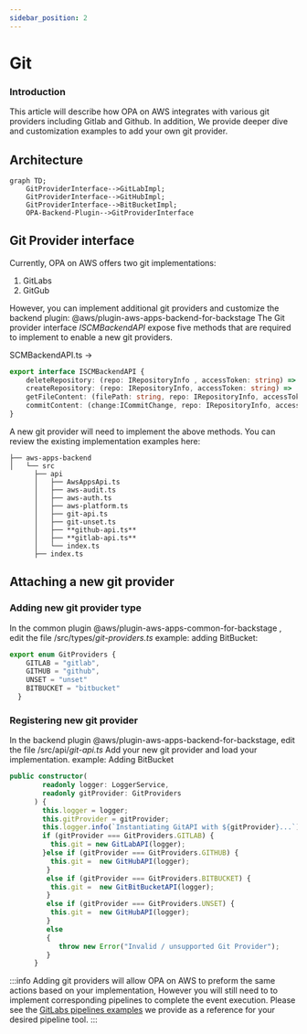 ```yaml
---
sidebar_position: 2
---
```


# Git

### Introduction
This article will describe how OPA on AWS integrates with various git providers including Gitlab and Github. In addition, We provide deeper dive and customization examples to add your own git provider.


## Architecture

```mermaid
graph TD;
    GitProviderInterface-->GitLabImpl;
    GitProviderInterface-->GitHubImpl;
    GitProviderInterface-->BitBucketImpl;
    OPA-Backend-Plugin-->GitProviderInterface
```

## Git Provider interface

Currently, OPA on AWS offers two git implementations:
1. GitLabs
2. GitGub

However, you can implement additional git providers and customize the backend plugin: @aws/plugin-aws-apps-backend-for-backstage
The Git provider interface *ISCMBackendAPI* expose five methods that are required to implement to enable a new git providers.

SCMBackendAPI.ts ->
```typescript
export interface ISCMBackendAPI {
    deleteRepository: (repo: IRepositoryInfo , accessToken: string) => Promise<IGitAPIResult>;
    createRepository: (repo: IRepositoryInfo, accessToken: string) =>  Promise<IGitAPIResult>;
    getFileContent: (filePath: string, repo: IRepositoryInfo, accessToken: string) =>  Promise<IGitAPIResult>;
    commitContent: (change:ICommitChange, repo: IRepositoryInfo, accessToken: string) =>  Promise<IGitAPIResult>;
}
```

A new git provider will need to implement the above methods. You can review the existing implementation examples here:
```tree
├── aws-apps-backend
│   └── src
      ├── api
      │   ├── AwsAppsApi.ts
      │   ├── aws-audit.ts
      │   ├── aws-auth.ts
      │   ├── aws-platform.ts
      │   ├── git-api.ts
      │   ├── git-unset.ts
      │   ├── **github-api.ts**
      │   ├── **gitlab-api.ts**
      │   └── index.ts
      ├── index.ts
```

## Attaching a new git provider

### Adding new git provider type
In the common plugin @aws/plugin-aws-apps-common-for-backstage , edit the file /src/types/*git-providers.ts*
example: adding BitBucket:

```typescript
export enum GitProviders {
    GITLAB = "gitlab",
    GITHUB = "github",
    UNSET = "unset"
    BITBUCKET = "bitbucket"
  }
```

### Registering new git provider
In the backend plugin @aws/plugin-aws-apps-backend-for-backstage, edit the file /src/api/*git-api.ts*
Add your new git provider and load your implementation.
example: Adding BitBucket

```typescript
public constructor(
        readonly logger: LoggerService,
        readonly gitProvider: GitProviders
      ) {
        this.logger = logger;
        this.gitProvider = gitProvider;
        this.logger.info(`Instantiating GitAPI with ${gitProvider}...`);
        if (gitProvider === GitProviders.GITLAB) {
          this.git = new GitLabAPI(logger);
        }else if (gitProvider === GitProviders.GITHUB) {
          this.git =  new GitHubAPI(logger);
         } 
         else if (gitProvider === GitProviders.BITBUCKET) {
          this.git =  new GitBitBucketAPI(logger);
         } 
         else if (gitProvider === GitProviders.UNSET) {
          this.git =  new GitHubAPI(logger);
         } 
         else
         {
            throw new Error("Invalid / unsupported Git Provider");
         }
      }

```

:::info
Adding git providers will allow OPA on AWS to preform the same actions based on your implementation, However you will still need to to implement corresponding pipelines to complete the event execution. Please see the [GitLabs pipelines examples](https://github.com/awslabs/app-development-for-backstage-io-on-aws/tree/main/backstage-reference/common/cicd) we provide as a reference for your desired pipeline tool.
:::